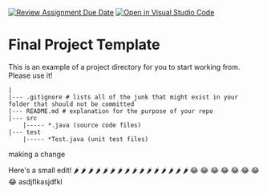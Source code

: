 [![Review Assignment Due Date](https://classroom.github.com/assets/deadline-readme-button-22041afd0340ce965d47ae6ef1cefeee28c7c493a6346c4f15d667ab976d596c.svg)](https://classroom.github.com/a/nK589Lr0)
[![Open in Visual Studio Code](https://classroom.github.com/assets/open-in-vscode-2e0aaae1b6195c2367325f4f02e2d04e9abb55f0b24a779b69b11b9e10269abc.svg)](https://classroom.github.com/online_ide?assignment_repo_id=18841711&assignment_repo_type=AssignmentRepo)
# Final Project Template

This is an example of a project directory for you to start working from. Please use it!


```text
|
|--- .gitignore # lists all of the junk that might exist in your folder that should not be committed
|--- README.md # explanation for the purpose of your repo
|--- src
    |----- *.java (source code files)
|--- test
    |----- *Test.java (unit test files)
```

making a change

Here's a small edit!
🌶 🌶 🌶 🌶 🌶 🌶 🌶 🌶 🌶 🌶 🌶 🌶 🌶 🌶 🌶 🌶 
😂 😂 😂 😂 😂 😂 😂 😂 
asdjflkasjdfkl
